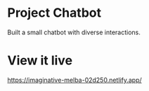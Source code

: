 # Project Chatbot

Built a small chatbot with diverse interactions.

# View it live

https://imaginative-melba-02d250.netlify.app/
